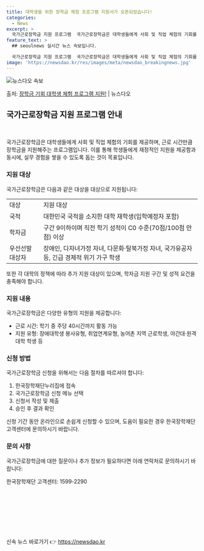 ```yaml
---
title: 대학생을 위한 장학금 체험 프로그램 지원서가 오픈되었습니다!
categories:
  - News
excerpt: >
  국가근로장학금 지원 프로그램  국가근로장학금은 대학생들에게 사회 및 직업 체험의 기회를 제공하며, 근로 시간…
feature_text: >
  ## seoulnews 실시간 뉴스 속보입니다.

  국가근로장학금 지원 프로그램  국가근로장학금은 대학생들에게 사회 및 직업 체험의 기회를 제공하며, 근로 시간…
image: 'https://newsdao.kr/res/images/meta/newsdao_breakingnews.jpg'
---
```


![뉴스다오 속보](https://newsdao.kr/res/images/meta/newsdao_breakingnews.jpg)

<p>출처: <a href="https://newsdao.kr/4626" rel="dofollow">장학금 기회 대학생 체험 프로그램 지원!</a> | 뉴스다오</p>

<h2 data-ke-size="size26">국가근로장학금 지원 프로그램 안내</h2>
<p data-ke-size="size16">&nbsp;</p>
국가근로장학금은 대학생들에게 사회 및 직업 체험의 기회를 제공하며, 근로 시간만큼 장학금을 지원해주는 프로그램입니다. 이를 통해 학생들에게 재정적인 지원을 제공함과 동시에, 실무 경험을 쌓을 수 있도록 돕는 것이 목표입니다.

<h3>지원 대상</h3>
<p data-ke-size="size16">국가근로장학금은 다음과 같은 대상을 대상으로 지원됩니다:</p>
<table>
  <tbody>
    <tr>
      <td>대상</td>
      <td>지원 대상</td>
    </tr>
    <tr>
      <td>국적</td>
      <td>대한민국 국적을 소지한 대학 재학생(입학예정자 포함)</td>
    </tr>
    <tr>
      <td>학자금</td>
      <td>구간 9이하이며 직전 학기 성적이 C0 수준(70점/100점 만점) 이상</td>
    </tr>
    <tr>
      <td>우선선발 대상자</td>
      <td>장애인, 다자녀가정 자녀, 다문화·탈북가정 자녀, 국가유공자 등, 긴급 경제적 위기 가구 학생</td>
    </tr>
  </tbody>
</table>
<p data-ke-size="size16">또한 각 대학의 정책에 따라 추가 지원 대상이 있으며, 학자금 지원 구간 및 성적 요건을 충족해야 합니다.</p>

<h3>지원 내용</h3>
<p data-ke-size="size16">국가근로장학금은 다양한 유형의 지원을 제공합니다:</p>
<ul>
  <li>근로 시간: 학기 중 주당 40시간까지 활동 가능</li>
  <li>지원 유형: 장애대학생 봉사유형, 취업연계유형, 농어촌 지역 근로학생, 야간대·원격대학 학생 등</li>
</ul>

<h3>신청 방법</h3>
<p data-ke-size="size16">국가근로장학금 신청을 위해서는 다음 절차를 따르셔야 합니다:</p>
<ol>
  <li>한국장학재단누리집에 접속</li>
  <li>국가근로장학금 신청 메뉴 선택</li>
  <li>신청서 작성 및 제출</li>
  <li>승인 후 결과 확인</li>
</ol>
<p data-ke-size="size16">신청 기간 동안 온라인으로 손쉽게 신청할 수 있으며, 도움이 필요한 경우 한국장학재단 고객센터에 문의하시기 바랍니다.</p>

<h3>문의 사항</h3>
<p data-ke-size="size16">국가근로장학금에 대한 질문이나 추가 정보가 필요하다면 아래 연락처로 문의하시기 바랍니다:</p>
<p data-ke-size="size16">한국장학재단 고객센터: 1599-2290</p>

<p data-ke-size="size16">&nbsp;</p>
<p data-ke-size="size16">&nbsp;</p>
<p data-ke-size="size16">&nbsp;</p>
<p data-ke-size="size16">&nbsp;</p> 

신속 뉴스 바로가기 👉 <a href="https://newsdao.kr" rel="dofollow">https://newsdao.kr</a>


